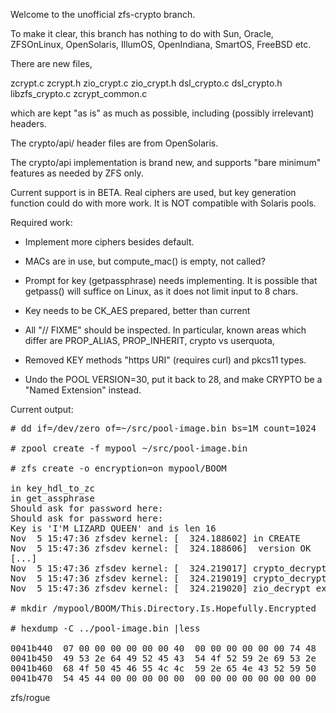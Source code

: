 
Welcome to the unofficial zfs-crypto branch.

To make it clear, this branch has nothing to do with Sun, Oracle,
ZFSOnLinux, OpenSolaris, IllumOS, OpenIndiana, SmartOS, FreeBSD etc.

There are new files,

zcrypt.c
zcrypt.h
zio_crypt.c
zio_crypt.h
dsl_crypto.c
dsl_crypto.h
libzfs_crypto.c
zcrypt_common.c

which are kept "as is" as much as possible, including (possibly
irrelevant) headers.

The crypto/api/ header files are from OpenSolaris.

The crypto/api implementation is brand new, and supports "bare
minimum" features as needed by ZFS only.

Current support is in BETA. Real ciphers are used, but key generation
function could do with more work. It is NOT compatible with Solaris pools.


Required work:

* Implement more ciphers besides default.

* MACs are in use, but compute_mac() is empty, not called?

* Prompt for key (getpassphrase) needs implementing. It is possible
  that getpass() will suffice on Linux, as it does not limit input to
  8 chars.

* Key needs to be CK_AES prepared, better than current

* All "// FIXME" should be inspected. In particular, known areas
  which differ are PROP_ALIAS, PROP_INHERIT, crypto vs userquota,

* Removed KEY methods "https URI" (requires curl) and pkcs11 types.

* Undo the POOL VERSION=30, put it back to 28, and make CRYPTO be a
  "Named Extension" instead.


Current output:

<pre>
# dd if=/dev/zero of=~/src/pool-image.bin bs=1M count=1024

# zpool create -f mypool ~/src/pool-image.bin

# zfs create -o encryption=on mypool/BOOM

in key_hdl_to_zc
in get_assphrase
Should ask for password here:
Should ask for password here:
Key is 'I'M LIZARD QUEEN' and is len 16
Nov  5 15:47:36 zfsdev kernel: [  324.188602] in CREATE
Nov  5 15:47:36 zfsdev kernel: [  324.188606]  version OK
[...]
Nov  5 15:47:36 zfsdev kernel: [  324.219017] crypto_decrypt IOV (ffff88003a98b200 -> ffff88003a98ba00) curriov 0, iovlen 0x0200
Nov  5 15:47:36 zfsdev kernel: [  324.219019] crypto_decrypt: done
Nov  5 15:47:36 zfsdev kernel: [  324.219020] zio_decrypt exit

# mkdir /mypool/BOOM/This.Directory.Is.Hopefully.Encrypted

# hexdump -C ../pool-image.bin |less

0041b440  07 00 00 00 00 00 00 40  00 00 00 00 00 00 74 48  |.......@......tH|
0041b450  49 53 2e 64 49 52 45 43  54 4f 52 59 2e 69 53 2e  |IS.dIRECTORY.iS.|
0041b460  68 4f 50 45 46 55 4c 4c  59 2e 65 4e 43 52 59 50  |hOPEFULLY.eNCRYP|
0041b470  54 45 44 00 00 00 00 00  00 00 00 00 00 00 00 00  |TED.............|
</pre>

zfs/rogue
